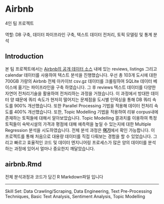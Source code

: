 # Airbnb

4인 팀 프로젝트<br><br>
역할: DB 구축, 데이터 파이프라인 구축, 텍스트 데이터 전처리, 토픽 모델링 및 통계 분석

## Introduction

본 팀 프로젝트에서는 [Airbnb의 공개 데이터 소스](http://insideairbnb.com/get-the-data.html) 내에 있는 reviews, listings 그리고 calendar 데이터를 사용하여 텍스트 분석을 진행했습니다. 우선 총 103개 도시에 대한 700GB 가량의 Airbnb 전체 아카이브 csv.gz 데이터를 크롤링하여 SQLite 데이터 베이스에 옮기는 파이프라인을 구축 하였습니다. 그 후 reviews 텍스트 데이터를 다양한 자연어 전처리기술을 활용하여 전처리하는 과정을 거쳤습니다. 이 과정에서 방대한 데이터 양 떄문에 쿼리 속도가 현저히 떨어지는 문제점을 도시별 인덱싱을 통해 DB 쿼리 속도를 900% 개선했습니다. 또한 Parallel Processing 기법을 적용해 데이터 전처리 속도를 400% 개선했습니다. 또한, Topic Modelling 기법을 적용하여 리뷰 corpus내에 존재하는 토픽들에 대해서 알아보았습니다. Topic Modelling 결과치를 이용하여 특정 토픽들이 숙박시설의 가격과 평점에 대해 예측력을 높일 수 있는지에 대한 Multiple Regression 분석을 시도하였습니다. 전체 분석 과정은 [**여기**](https://sakjung.github.io/airbnb)에서 확인 가능합니다.
이 프로젝트를 통해 처음으로 대용량 데이터를 직접 다뤄보는 경험을 할 수 있었습니다. 그리고 빠르고 효율적인 코드 및 데이터 엔지니어링 프로세스가 많은 양의 데이터를 분석하는 과정에 있어서 얼마나 중요한지 깨달았습니다.

## airbnb.Rmd

전체 분석과정과 코드가 담긴 R Markdown파일 입니다 

--------

Skill Set: Data Crawling/Scraping, Data Engineering, Text Pre-Processing Techniques, Basic Text Analysis, Sentiment Analysis, Topic Modelling

